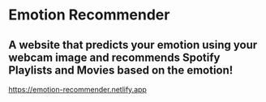 # Emotion Recommender
## A website that predicts your emotion using your webcam image and recommends Spotify Playlists and Movies based on the emotion!
https://emotion-recommender.netlify.app
